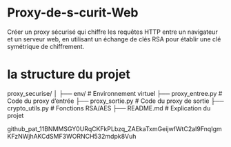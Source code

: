 # Proxy-de-s-curit-Web
Créer un proxy sécurisé qui chiffre les requêtes HTTP entre un navigateur et un serveur web, en utilisant un échange de clés RSA pour établir une clé symétrique de chiffrement.

# la structure du projet
proxy_securise/
│
├── env/                  # Environnement virtuel
├── proxy_entree.py       # Code du proxy d’entrée
├── proxy_sortie.py       # Code du proxy de sortie
├── crypto_utils.py       # Fonctions RSA/AES
├── README.md             # Explication du projet

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
